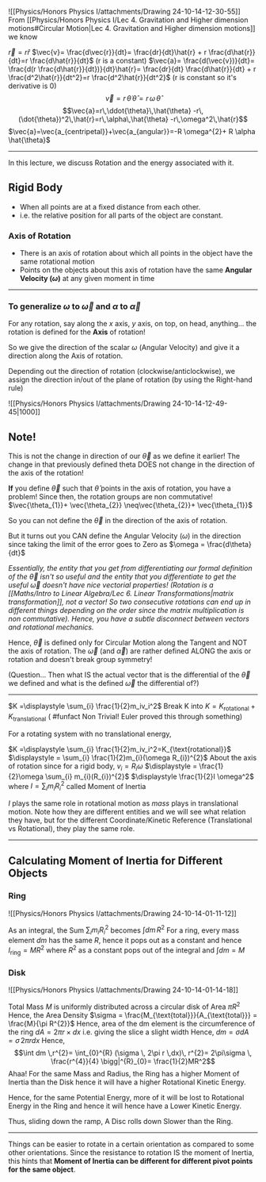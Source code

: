 ![[Physics/Honors Physics I/attachments/Drawing 24-10-14-12-30-55]]
From [[Physics/Honors Physics I/Lec 4. Gravitation and Higher dimension motions#Circular Motion|Lec 4. Gravitation and Higher dimension motions]] we know

$\vec{r}=r \hat{r}$
$\vec{v}= \frac{d\vec{r}}{dt}= \frac{dr}{dt}\hat{r} + r \frac{d\hat{r}}{dt}=r \frac{d\hat{r}}{dt}$ (r is a constant)
$\vec{a}= \frac{d(\vec{v})}{dt}= \frac{d(r \frac{d\hat{r}}{dt})}{dt}\hat{r}= \frac{dr}{dt} \frac{d\hat{r}}{dt} + r \frac{d^2\hat{r}}{dt^2}=r \frac{d^2\hat{r}}{dt^2}$ (r is constant so it's derivative is 0)
$$\vec{v}=r\,\dot{\theta}\,\hat{\theta}=r\,\omega\,\hat{\theta}$$
$$\vec{a}=r\,\ddot{\theta}\,\hat{\theta} -r\,(\dot{\theta})^2\,\hat{r}=r\,\alpha\,\hat{\theta} -r\,\omega^2\,\hat{r}$$
$\vec{a}=\vec{a_{centripetal}}+\vec{a_{angular}}=-R \omega^{2}+ R \alpha \hat{\theta}$

---
In this lecture, we discuss Rotation and the energy associated with it.

## Rigid Body
- When all points are at a fixed distance from each other.
- i.e. the relative position for all parts of the object are constant.

### Axis of Rotation 
- There is an axis of rotation about which all points in the object have the same rotational motion
- Points on the objects about this axis of rotation have the same **Angular Velocity ($\omega$)** at any given moment in time 
---
### To generalize $\omega$ to $\vec{\omega}$ and $\alpha$ to $\vec{\alpha}$
For any rotation, say along the $x$ axis, $y$ axis, on top, on head, anything... the rotation is defined for the **Axis** of rotation!

So we give the direction of the scalar $\omega$ (Angular Velocity) and give it a direction along the Axis of rotation.

Depending out the direction of rotation (clockwise/anticlockwise), we assign the direction in/out of the plane of rotation (by using the Right-hand rule)

![[Physics/Honors Physics I/attachments/Drawing 24-10-14-12-49-45|1000]]


**Note**!
---
This is not the change in direction of our $\vec{\theta}$ as we define it earlier!
The change in that previously defined theta DOES not change in the direction of the axis of the rotation!

**If** you define $\vec{\theta}$ such that $\hat{\theta}$ points in the axis of rotation, you have a problem!
Since then, the rotation groups are non commutative!
$\vec{\theta_{1}}+ \vec{\theta_{2}} \neq\vec{\theta_{2}}+ \vec{\theta_{1}}$

So you can not define the $\vec{\theta}$ in the direction of the axis of rotation.

But it turns out you CAN define the Angular Velocity ($\omega$) in the direction since taking the limit of the error goes to Zero as $\omega = \frac{d\theta}{dt}$

*Essentially, the entity that you get from differentiating our formal definition of the $\vec{\theta}$ isn't so useful and the entity that you differentiate to get the useful $\vec{\omega}$ doesn't have nice vectorial properties! (Rotation is a [[Maths/Intro to Linear Algebra/Lec 6. Linear Transformations|matrix transformation]], not a vector! So two consecutive rotations can end up in different things depending on the order since the matrix multiplication is non commutative).*
*Hence, you have a subtle disconnect between vectors and rotational mechanics.*


Hence,
$\vec{\theta}$ is defined only for Circular Motion along the Tangent and NOT the axis of rotation.
The $\vec{\omega}$ (and $\vec{\alpha}$) are rather defined ALONG the axis or rotation and doesn't break group symmetry!

(Question... Then what IS the actual vector that is the differential of the $\vec{\theta}$ we defined and what is the defined $\vec{\omega}$ the differential of?)

---
$K =\displaystyle \sum_{i} \frac{1}{2}m_iv_i^2$
Break K into $K = K_{\text{rotational}} + K_{\text{translational}}$
( #funfact Non Trivial! Euler proved this through something)

For a rotating system with no translational energy,

$K =\displaystyle \sum_{i} \frac{1}{2}m_iv_i^2=K_{\text{rotational}}$
$\displaystyle = \sum_{i} \frac{1}{2}m_{i}(\omega R_{i})^{2}$ About the axis of rotation since for a rigid body, $v_{i}=R_{i}\omega$
$\displaystyle = \frac{1}{2}\omega \sum_{i} m_{i}(R_{i})^{2}$
$\displaystyle \frac{1}{2}I \omega^2$ where $\displaystyle I = \sum_{i} m_{i} R_{i}^{2}$ called Moment of Inertia

$I$ plays the same role in rotational motion as $mass$ plays in translational motion.
Note how they are different entities and we will see what relation they have, but for the different Coordinate/Kinetic Reference (Translational vs Rotational), they play the same role.

---
## Calculating Moment of Inertia for Different Objects 

### Ring

![[Physics/Honors Physics I/attachments/Drawing 24-10-14-01-11-12]]


As an integral, the Sum $\sum_{i} m_{i}R_{i}^2$ becomes $\int dm \, R^2$
For a ring, every mass element $dm$ has the same $R$, hence it pops out as a constant and hence
$I_{\text{ring}}=MR^2$ where $R^2$ as a constant pops out of the integral and $\int dm = M$

### Disk 
![[Physics/Honors Physics I/attachments/Drawing 24-10-14-01-14-18]]

Total Mass $M$ is uniformly distributed across a circular disk of Area $\pi R^2$
Hence, the Area Density $\sigma = \frac{M_{\text{total}}}{A_{\text{total}}} = \frac{M}{\pi R^{2}}$
Hence, area of the dm element is the circumference of the ring $dA = 2\pi r \times dx$ i.e. giving the slice a slight width
Hence, $dm = \sigma dA = \sigma \, 2\pi r dx$
Hence, $$\int dm \,r^{2}= \int_{0}^{R} (\sigma \, 2\pi r \,dx)\, r^{2}= 2\pi\sigma \, \frac{r^{4}}{4} \bigg|^{R}_{0}= \frac{1}{2}MR^2$$
Ahaa! For the same Mass and Radius, the Ring has a higher Moment of Inertia than the Disk hence it will have a higher Rotational Kinetic Energy.

Hence, for the same Potential Energy, more of it will be lost to Rotational Energy in the Ring and hence it will hence have a Lower Kinetic Energy.

Thus, sliding down the ramp, A Disc rolls down Slower than the Ring.

---

Things can be easier to rotate in a certain orientation as compared to some other orientations. Since the resistance to rotation IS the moment of Inertia, this hints that **Moment of Inertia can be different for different pivot points for the same object**.





